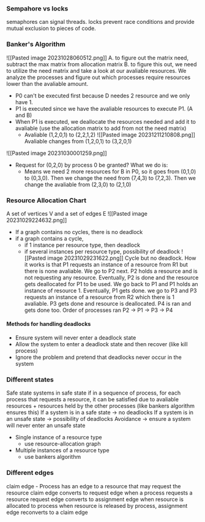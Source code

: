 
### Sempahore vs locks
semaphores can signal threads. locks prevent race conditions and provide mutual exclusion to pieces of code. 

### Banker's Algorithm
![[Pasted image 20231028060512.png]]
A. to figure out the matrix need, subtract the max matrix from allocation matrix
B. to figure this out, we need to utilize the need matrix and take a look at our avaliable resources. We analyze the processes and figure out which processes require resources lower than the avaliable amount. 
- P0 can't be executed first because D needes 2 resource and we only have 1. 
- P1 is executed since we have the avaliable resources to execute P1. (A and B)
- When P1 is executed, we deallocate the resources needed and add it to avaliable (use the allocation matrix to add from not the need matrix)
	- Avaliable (1,2,0,1) to (2,2,1,2)
![[Pasted image 20231211210808.png]]
Avaliable changes from (1,2,0,1) to (3,2,0,1) 


![[Pasted image 20231030001259.png]]
- Request for (0,2,0) by process 0 be granted? What we do is:
	- Means we need 2 more resources for B in P0, so it goes from (0,1,0) to (0,3,0). Then we change the need from (7,4,3) to (7,2,3). Then we change the avaliable from (2,3,0) to (2,1,0)




### Resource Allocation Chart
A set of vertices V and a set of edges E
![[Pasted image 20231029224632.png]]
- If a graph contains no cycles, there is no deadlock
- if a graph contains a cycle, 
	- if 1 instance per resource type, then deadlock
	- if several instances per resource type, possibility of deadlock
![[Pasted image 20231029231622.png]]
Cycle but no deadlock. How it works is that P1 requests an instance of a resource from R1 but there is none avaliable. We go to P2 next. P2 holds a resource and is not requesting any resource. Eventually, P2 is done and the resource gets deallocated for P1 to be used. We go back to P1 and P1 holds an instance of resource 1. Eventually, P1 gets done. we go to P3 and P3 requests an instance of a resource from R2 which there is 1 avaliable. P3 gets done and resource is deallocated. P4 is ran and gets done too.
Order of processes ran P2 -> P1 -> P3 -> P4

#### Methods for handling deadlocks
- Ensure system will never enter a deadlock state 
- Allow the system to enter a deadlock state and then recover (like kill process)
- Ignore the problem and pretend that deadlocks never occur in the system

### Different states
Safe state
	systems in safe state if in a sequence of process, for each process that requests a resource, it can be satisfied due to avaliable resources + resources held by the other processes (like bankers algorithm ensures this)
If a system is in a safe state -> no deadlocks
If a system is in an unsafe state -> possibility of deadlocks
Avoidance -> ensure a system will never enter an unsafe state
- Single instance of a resource type
	- use resource-allocation graph
- Multiple instances of a resource type
	- use bankers algorithm

### Different edges
claim edge - Process has an edge to a resource  that may request the resource
claim edge converts to request edge when a process requests a resource 
request edge converts to assignment edge when resource is allocated to process
when resource is released by process, assignment edge reconverts to a claim edge 


